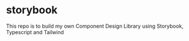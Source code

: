 # storybook
This repo is to build my own Component Design Library using Storybook, Typescript and Tailwind
